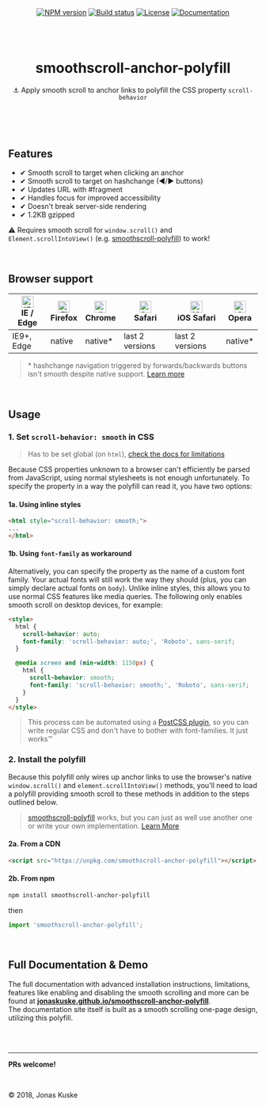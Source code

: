 <p align="center">
  <a href="https://www.npmjs.com/package/smoothscroll-anchor-polyfill"><img align="center" src="https://img.shields.io/npm/v/smoothscroll-anchor-polyfill.svg" alt="NPM version"></a>
  <a href="https://travis-ci.org/jonaskuske/smoothscroll-anchor-polyfill"><img align="center" src="https://travis-ci.org/jonaskuske/smoothscroll-anchor-polyfill.svg?branch=master" alt="Build status"></a>
  <a href="./LICENSE"><img align="center" src="https://img.shields.io/npm/l/smoothscroll-anchor-polyfill.svg" alt="License"></a>
  <a href="https://jonaskuske.github.io/smoothscroll-anchor-polyfill"><img align="center" src="https://img.shields.io/badge/documentation-up--to--date-blue.svg" alt="Documentation"></a>
</p>  

&nbsp;  
&nbsp;  

<h1 align="center">smoothscroll-anchor-polyfill</h1>
<p align="center">⚓ Apply smooth scroll to anchor links to polyfill the CSS property <code>scroll-behavior</code></p>

&nbsp;  
&nbsp;  
&nbsp;  

## Features

 - ✔ Smooth scroll to target when clicking an anchor
 - ✔ Smooth scroll to target on hashchange (◀/▶ buttons)
 - ✔ Updates URL with #fragment
 - ✔ Handles focus for improved accessibility
 - ✔ Doesn't break server-side rendering
 - ✔ 1.2KB gzipped

⚠ Requires smooth scroll for `window.scroll()` and `Element.scrollIntoView()` (e.g. [smoothscroll-polyfill](http://iamdustan.com/smoothscroll/)) to work!

&nbsp;

## Browser support

| [<img src="https://raw.githubusercontent.com/alrra/browser-logos/master/src/edge/edge_48x48.png" alt="IE / Edge" width="24px" height="24px" />](http://godban.github.io/browsers-support-badges/)</br>IE / Edge | [<img src="https://raw.githubusercontent.com/alrra/browser-logos/master/src/firefox/firefox_48x48.png" alt="Firefox" width="24px" height="24px" />](http://godban.github.io/browsers-support-badges/)</br>Firefox | [<img src="https://raw.githubusercontent.com/alrra/browser-logos/master/src/chrome/chrome_48x48.png" alt="Chrome" width="24px" height="24px" />](http://godban.github.io/browsers-support-badges/)</br>Chrome | [<img src="https://raw.githubusercontent.com/alrra/browser-logos/master/src/safari/safari_48x48.png" alt="Safari" width="24px" height="24px" />](http://godban.github.io/browsers-support-badges/)</br>Safari | [<img src="https://raw.githubusercontent.com/alrra/browser-logos/master/src/safari-ios/safari-ios_48x48.png" alt="iOS Safari" width="24px" height="24px" />](http://godban.github.io/browsers-support-badges/)</br>iOS Safari | [<img src="https://raw.githubusercontent.com/alrra/browser-logos/master/src/opera/opera_48x48.png" alt="Opera" width="24px" height="24px" />](http://godban.github.io/browsers-support-badges/)</br>Opera |
| --------- | --------- | --------- | --------- | --------- | --------- |
| IE9+, Edge| native| native*| last 2 versions| last 2 versions| native*  

> \* hashchange navigation triggered by forwards/backwards buttons isn't smooth despite native support. [Learn more](https://jonaskuske.github.io/smoothscroll-anchor-polyfill#native-inconsistencies)

&nbsp;

## Usage

### 1. Set `scroll-behavior: smooth` in CSS
> Has to be set global (on `html`), [check the docs for limitations](https://jonaskuske.github.io/smoothscroll-anchor-polyfill#global-only)  

Because CSS properties unknown to a browser can't efficiently be parsed from JavaScript, using normal stylesheets is not enough unfortunately. To specify the property in a way the polyfill can read it, you have two options:
#### 1a. Using inline styles
```html
<html style="scroll-behavior: smooth;">
...
</html>
```

#### 1b. Using `font-family` as workaround
Alternatively, you can specify the property as the name of a custom font family. Your actual fonts will still work the way they should (plus, you can simply declare actual fonts on `body`). Unlike inline styles, this allows you to use normal CSS features like media queries. The following only enables smooth scroll on desktop devices, for example:
```html
<style>
  html {
    scroll-behavior: auto;
    font-family: 'scroll-behavior: auto;', 'Roboto', sans-serif;
  }

  @media screen and (min-width: 1150px) {
    html {
      scroll-behavior: smooth;
      font-family: 'scroll-behavior: smooth;', 'Roboto', sans-serif;
    }
  }
</style>
```
> This process can be automated using a [PostCSS plugin](https://github.com/jonaskuske/postcss-smoothscroll-anchor-polyfill), so you can write regular CSS and don't have to bother with font-families. It just works™

### 2. Install the polyfill
Because this polyfill only wires up anchor links to use the browser's native `window.scroll()` and `element.scrollIntoView()` methods, you'll need to load a polyfill providing smooth scroll to these methods in addition to the steps outlined below.
> [smoothscroll-polyfill](http://iamdustan.com/smoothscroll/) works, but you can just as well use another one or write your own implementation. [Learn More](https://jonaskuske.github.io/smoothscroll-anchor-polyfill#usage)
#### 2a. From a CDN
```html
<script src="https://unpkg.com/smoothscroll-anchor-polyfill"></script>
```

#### 2b. From npm
```bash
npm install smoothscroll-anchor-polyfill
```
then

```js
import 'smoothscroll-anchor-polyfill';
```

&nbsp;  

## Full Documentation & Demo

The full documentation with advanced installation instructions, limitations, features like enabling and disabling the smooth scrolling and more can be found at
[**jonaskuske.github.io/smoothscroll-anchor-polyfill**](https://jonaskuske.github.io/smoothscroll-anchor-polyfill).  
The documentation site itself is built as a smooth scrolling one-page design, utilizing this polyfill.

&nbsp;  
&nbsp;

___

**PRs welcome!**  
  
  &nbsp;  
  
© 2018, Jonas Kuske
